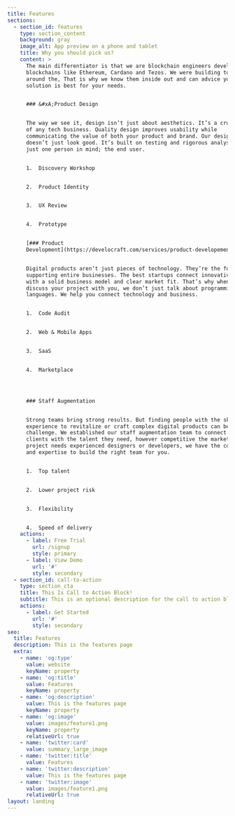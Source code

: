```yaml
---
title: Features
sections:
  - section_id: features
    type: section_content
    background: gray
    image_alt: App preview on a phone and tablet
    title: Why you should pick us?
    content: >
      The main differentiator is that we are blockchain engineers developing
      blockchains like Ethereum, Cardano and Tezos. We were building tooling
      around the, That is why we know them inside out and can advice you which
      solution is best for your needs.


      ### &#xA;Product Design


      The way we see it, design isn’t just about aesthetics. It’s a crucial part
      of any tech business. Quality design improves usability while
      communicating the value of both your product and brand. Our design work
      doesn’t just look good. It’s built on testing and rigorous analysis with
      just one person in mind; the end user.


      1.  Discovery Workshop


      2.  Product Identity


      3.  UX Review


      4.  Prototype


      [### Product
      Development](https://develocraft.com/services/product-developement)


      Digital products aren’t just pieces of technology. They’re the foundations
      supporting entire businesses. The best startups connect innovative tech
      with a solid business model and clear market fit. That’s why when we
      discuss your project with you, we don’t just talk about programming
      languages. We help you connect technology and business.


      1.  Code Audit


      2.  Web & Mobile Apps


      3.  SaaS


      4.  Marketplace




      ### Staff Augmentation


      Strong teams bring strong results. But finding people with the skills and
      experience to revitalize or craft complex digital products can be a
      challenge. We established our staff augmentation team to connect our
      clients with the talent they need, however competitive the market. If your
      project needs experienced designers or developers, we have the connections
      and expertise to build the right team for you.


      1.  Top talent


      2.  Lower project risk


      3.  Flexibility


      4.  Speed of delivery
    actions:
      - label: Free Trial
        url: /signup
        style: primary
      - label: View Demo
        url: '#'
        style: secondary
  - section_id: call-to-action
    type: section_cta
    title: This Is Call to Action Block!
    subtitle: This is an optional description for the call to action block.
    actions:
      - label: Get Started
        url: '#'
        style: secondary
seo:
  title: Features
  description: This is the features page
  extra:
    - name: 'og:type'
      value: website
      keyName: property
    - name: 'og:title'
      value: Features
      keyName: property
    - name: 'og:description'
      value: This is the features page
      keyName: property
    - name: 'og:image'
      value: images/feature1.png
      keyName: property
      relativeUrl: true
    - name: 'twitter:card'
      value: summary_large_image
    - name: 'twitter:title'
      value: Features
    - name: 'twitter:description'
      value: This is the features page
    - name: 'twitter:image'
      value: images/feature1.png
      relativeUrl: true
layout: landing
---
```

